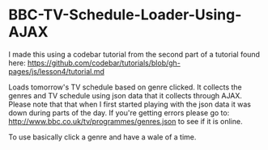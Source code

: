 # BBC-TV-Schedule-Loader-Using-AJAX

I made this using a codebar tutorial from the second part of a tutorial found here:
https://github.com/codebar/tutorials/blob/gh-pages/js/lesson4/tutorial.md

Loads tomorrow's TV schedule based on genre clicked. 
It collects the genres and TV schedule using json data that it collects through AJAX.
Please note that that when I first started playing with the json data it was down during parts of the day.
If you're getting errors please go to: http://www.bbc.co.uk/tv/programmes/genres.json
to see if it is online.

To use basically click a genre and have a wale of a time.
